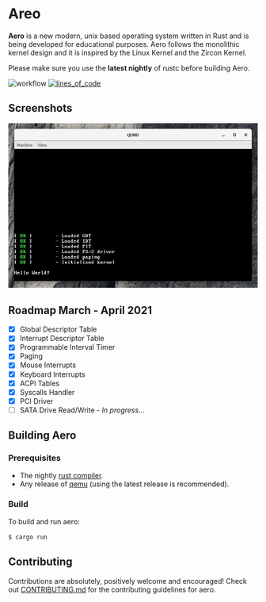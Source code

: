 # Areo

**Aero** is a new modern, unix based operating system written in Rust and is being developed for educational purposes. Aero follows the monolithic kernel design and it is inspired by the Linux Kernel and the Zircon Kernel.

Please make sure you use the **latest nightly** of rustc before building Aero.

![workflow](https://github.com/Andy-Python-Programmer/aero/actions/workflows/build.yml/badge.svg)
[![lines_of_code](https://tokei.rs/b1/github/Andy-Python-Programmer/aero)](https://github.com/Andy-Python-Programmer/aero)

## Screenshots
<img src="misc/os.png">

## Roadmap March - April 2021

- [x] Global Descriptor Table
- [x] Interrupt Descriptor Table
- [x] Programmable Interval Timer
- [x] Paging
- [x] Mouse Interrupts
- [x] Keyboard Interrupts
- [x] ACPI Tables
- [x] Syscalls Handler
- [x] PCI Driver
- [ ] SATA Drive Read/Write - *In progress...*

## Building Aero

### Prerequisites
- The nightly [rust compiler](https://www.rust-lang.org/).
- Any release of [qemu](https://www.qemu.org/) (using the latest release is recommended).

### Build
To build and run aero:

```sh
$ cargo run
```

## Contributing
Contributions are absolutely, positively welcome and encouraged! Check out [CONTRIBUTING.md](CONTRIBUTING.md) for the contributing guidelines for aero.